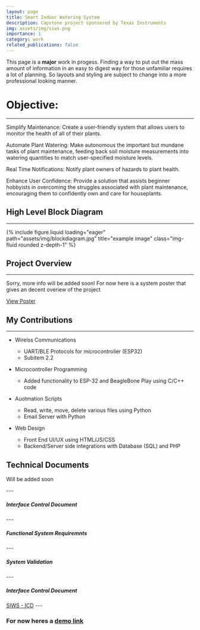 ```yaml
---
layout: page
title: Smart Indoor Watering System
description: Capstone project sponsered by Texas Instruments
img: assets/img/siws.png
importance: 1
category: work
related_publications: false
---
```


This page is a **major** work in progess. Finding a way to put out the mass amount of information in an easy to digest way for those unfamiliar requires a lot of planning. So layouts and styling are subject to change into a more professional looking manner. 

# Objective: 
---
<p>
Simplify Maintenance: Create a user-friendly system that allows users to monitor the health of all of their plants. 
</p>
<p>
Automate Plant Watering: Make autonomous the important but mundane tasks of plant maintenance, feeding back soil moisture measurements into watering quantities to match user-specified moisture levels. 
</p>
<p>
Real Time Notifications: Notify plant owners of hazards to plant health. 
</p>
<p>
Enhance User Confidence: Provide a solution that assists beginner hobbyists in overcoming the struggles associated with plant maintenance, encouraging them to confidently own and care for houseplants.
</p>

## High Level Block Diagram
---
<div class="row">
    <div class="col-sm mt-3 mt-md-0">
        {% include figure.liquid loading="eager" path="assets/img/blockdiagram.jpg" title="example image" class="img-fluid rounded z-depth-1" %}
    </div>
</div>
<p></p>

## Project Overview
---
<p> Sorry, more info will be added soon! For now here is a system poster that gives an decent overiew of the project </p>

<a href="../assets/pdf/siws_poster.pdf" target="_blank">View Poster</a>
<p></p>

## My Contributions
---
* Wirelss Communications
  * UART/BLE Protocols for microcontroller (ESP32)
  * Subitem 2.2

* Microcontroller Programming
  * Added functionality to ESP-32 and BeagleBone Play using  C/C++ code

* Auotmation Scripts
  * Read, write, move, delete various files using Python
  * Email Server with Python

* Web Design
  * Front End UI/UX using HTML/JS/CSS
  * Backend/Server side integrations with Database (SQL) and PHP

<p></p>

## Technical Documents
<p>Will be added soon</p>
---

<h5>Interface Control Document</h5> 
---
<h5>Functional System Requiremnts</h5> 
---
<h5> System Validation</h5>
---
<h5>Interface Control Document</h5> 
<a href="../assets/pdf/icd.pdf" target="_blank">SIWS - ICD</a>
---


### For now heres a [demo link](https://youtu.be/FH7ltv5X_BM?si=BqQHeCpQRMQLn-dq)
